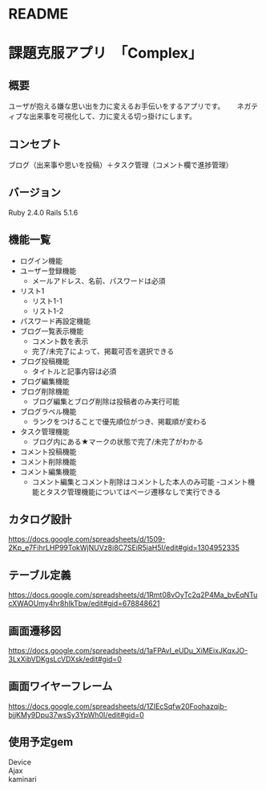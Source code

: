 # README

# 課題克服アプリ　「Complex」

## 概要

ユーザが抱える嫌な思い出を力に変えるお手伝いをするアプリです。　　
ネガティブな出来事を可視化して、力に変える切っ掛けにします。

## コンセプト

ブログ（出来事や思いを投稿）＋タスク管理（コメント欄で進捗管理）

## バージョン

Ruby 2.4.0 Rails 5.1.6

## 機能一覧

- ログイン機能
- ユーザー登録機能
    - メールアドレス、名前、パスワードは必須
- リスト1
    - リスト1-1
    - リスト1-2
- パスワード再設定機能
- ブログ一覧表示機能
    - コメント数を表示
    - 完了/未完了によって、掲載可否を選択できる
- ブログ投稿機能
    - タイトルと記事内容は必須
- ブログ編集機能
- ブログ削除機能
    - ブログ編集とブログ削除は投稿者のみ実行可能
- ブログラベル機能
    - ランクをつけることで優先順位がつき、掲載順が変わる
- タスク管理機能
    - ブログ内にある★マークの状態で完了/未完了がわかる
- コメント投稿機能
- コメント削除機能
- コメント編集機能
    - コメント編集とコメント削除はコメントした本人のみ可能
-コメント機能とタスク管理機能についてはページ遷移なしで実行できる

## カタログ設計
https://docs.google.com/spreadsheets/d/1509-2Kp_e7FihrLHP99TokWjNUVz8i8C7SEiR5jaH5I/edit#gid=1304952335

## テーブル定義
https://docs.google.com/spreadsheets/d/1Rmt08vOyTc2q2P4Ma_bvEqNTucXWAOUmy4hr8hIkTbw/edit#gid=678848621

## 画面遷移図
https://docs.google.com/spreadsheets/d/1aFPAvI_eUDu_XiMEixJKqxJO-3LxXibVDKgsLcVDXsk/edit#gid=0

## 画面ワイヤーフレーム
https://docs.google.com/spreadsheets/d/1ZIEcSqfw20Foohazqib-bjjKMy9Dpu37wsSy3YpWh0I/edit#gid=0

## 使用予定gem
Device  
Ajax  
kaminari  